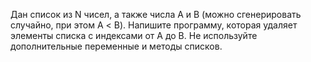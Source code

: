 Дан список из N чисел, а также числа А и В (можно сгенерировать
случайно, при этом А < B). Напишите программу, которая удаляет 
элементы списка с индексами от А до В. Не используйте 
дополнительные переменные и методы списков.

